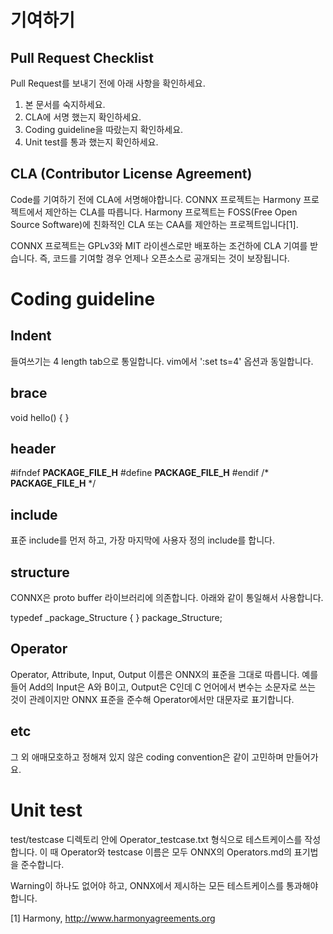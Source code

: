 # 기여하기
## Pull Request Checklist
Pull Request를 보내기 전에 아래 사항을 확인하세요.
  1. 본 문서를 숙지하세요.
  2. CLA에 서명 했는지 확인하세요.
  3. Coding guideline을 따랐는지 확인하세요.
  4. Unit test를 통과 했는지 확인하세요.

## CLA (Contributor License Agreement)
Code를 기여하기 전에 CLA에 서명해야합니다. CONNX 프로젝트는 Harmony 프로젝트에서 제안하는 CLA를 따릅니다. Harmony 프로젝트는 FOSS(Free Open Source Software)에 친화적인 CLA 또는 CAA를 제안하는 프로젝트입니다[1].

CONNX 프로젝트는 GPLv3와 MIT 라이센스로만 배포하는 조건하에 CLA 기여를 받습니다. 즉, 코드를 기여할 경우 언제나 오픈소스로 공개되는 것이 보장됩니다.

# Coding guideline
## Indent
들여쓰기는 4 length tab으로 통일합니다. vim에서 ':set ts=4' 옵션과 동일합니다.

## brace
void hello() {
}

## header
#ifndef __PACKAGE_FILE_H__
#define __PACKAGE_FILE_H__
#endif /* __PACKAGE_FILE_H__ */

## include
표준 include를 먼저 하고, 가장 마지막에 사용자 정의 include를 합니다.

## structure
CONNX은 proto buffer 라이브러리에 의존합니다. 아래와 같이 통일해서 사용합니다.

typedef _package_Structure {
} package_Structure;

## Operator
Operator, Attribute, Input, Output 이름은 ONNX의 표준을 그대로 따릅니다. 예를 들어 Add의 Input은 A와 B이고, Output은 C인데 C 언어에서 변수는 소문자로 쓰는  것이 관례이지만 ONNX 표준을 준수해 Operator에서만 대문자로 표기합니다.

## etc
그 외 애매모호하고 정해져 있지 않은 coding convention은 같이 고민하며 만들어가요.

# Unit test
test/testcase 디렉토리 안에 Operator_testcase.txt 형식으로 테스트케이스를 작성합니다. 이 때 Operator와 testcase 이름은 모두 ONNX의 Operators.md의 표기법을 준수합니다.

Warning이 하나도 없어야 하고, ONNX에서 제시하는 모든 테스트케이스를 통과해야합니다.

[1] Harmony, http://www.harmonyagreements.org
